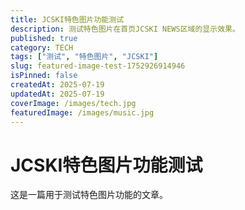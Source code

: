 ```yaml
---
title: JCSKI特色图片功能测试
description: 测试特色图片在首页JCSKI NEWS区域的显示效果。
published: true
category: TECH
tags: ["测试", "特色图片", "JCSKI"]
slug: featured-image-test-1752926914946
isPinned: false
createdAt: 2025-07-19
updatedAt: 2025-07-19
coverImage: /images/tech.jpg
featuredImage: /images/music.jpg
---
```


# JCSKI特色图片功能测试

这是一篇用于测试特色图片功能的文章。